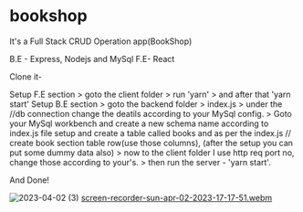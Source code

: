 # bookshop
It's a Full Stack CRUD Operation app(BookShop)

B.E - Express, Nodejs and MySql 
F.E- React

Clone it-

Setup F.E section > goto the client folder > run 'yarn' > and after that 'yarn start'
Setup B.E section > goto the backend folder > index.js > under the //db connection change the deatils according to your MySql config. > Goto your MySql workbench and create a new schema name according to index.js file setup
and create a table called books and as per the index.js // create book section table row(use those columns), (after the setup you can put some dummy data also) > now to the 
client folder I use http req port no, change those according to your's. > then run the server - 'yarn start'.  

And Done!

![2023-04-02 (3)](https://user-images.githubusercontent.com/31897843/229353713-e58bacc2-f672-4fd6-8861-8a30845e64a2.png)
[screen-recorder-sun-apr-02-2023-17-17-51.webm](https://user-images.githubusercontent.com/31897843/229353718-daf80560-855c-4dda-84cb-03f1850c8a31.webm)
